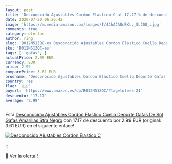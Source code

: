 ```yaml
---
layout: post
title: 'Desconocido Ajustables Cordon Elastico C al 17.17 % de descuento'
date: 2020-07-20 06:26:42
image: 'https://m.media-amazon.com/images/I/41hAJA8nBKL._SL200_.jpg'
comments: true
category: ofertas
author: ring
slug: 'B012N51ZQC-es Desconocido Ajustables Cordon Elastico Cuello Deporte...'
sku: 'B012N51ZQC-es'
tags: [ 'gafas', ]
actualPrice: 2.99 EUR
currency: EUR
price: 2.99
comparePrice: 3.61 EUR
prodname: 'Desconocido Ajustables Cordon Elastico Cuello Deporte Gafas De Sol Gafas Amarillas Stra Negro'
country: 'es'
flag: '🇪🇸'
buyurl: 'https://www.amazon.es/dp/B012N51ZQC/?tag=tolees-21'
descuento: '17.17'
average: '2.99'
---
```


Está [Desconocido Ajustables Cordon Elastico Cuello Deporte Gafas De Sol Gafas Amarillas Stra Negro](https://www.amazon.es/dp/B012N51ZQC/?tag=tolees-21) con 17.17 de descuento por 2.99 EUR (original: 3.61 EUR) en el siguiente enlace!

[![Desconocido Ajustables Cordon Elastico C](https://m.media-amazon.com/images/I/41hAJA8nBKL._SL200_.jpg)](https://www.amazon.es/dp/B012N51ZQC/?tag=tolees-21)

ℹ️:


[🛒 Ver la oferta!!](https://www.amazon.es/dp/B012N51ZQC/?tag=tolees-21)
